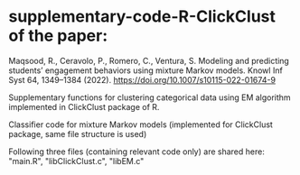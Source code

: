 # supplementary-code-R-ClickClust of the paper: 
Maqsood, R., Ceravolo, P., Romero, C., Ventura, S. Modeling and predicting students’ engagement behaviors using mixture Markov models. Knowl Inf Syst 64, 1349–1384 (2022). https://doi.org/10.1007/s10115-022-01674-9 

Supplementary functions for clustering categorical data using EM algorithm implemented in ClickClust package of R. 

Classifier code for mixture Markov models (implemented for ClickClust package, same file structure is used)

Following three files (containing relevant code only) are shared here: "main.R", "libClickClust.c", "libEM.c"
